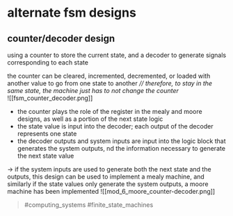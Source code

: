 # alternate fsm designs

## counter/decoder design
using a counter to store the current state, and a decoder to generate signals corresponding to each state

the counter can be cleared, incremented, decremented, or loaded with another value to go from one state to another
_// therefore, to stay in the same state, the machine just has to not change the counter_    
![[fsm_counter_decoder.png]]
- the counter plays the role of the register in the mealy and moore designs, as well as a portion of the next state logic
- the state value is input into the decoder; each output of the decoder represents one state
- the decoder outputs and system inputs are input into the logic block that generates the system outputs, nd the information necessary to generate the next state value

-> if the system inputs are used to generate both the next state and the outputs, this design can be used to implement a mealy machine, and similarly if the state values only generate the system outputs, a moore machine has been implemented
![[mod_6_moore_counter-decoder.png]]

> #computing_systems #finite_state_machines 